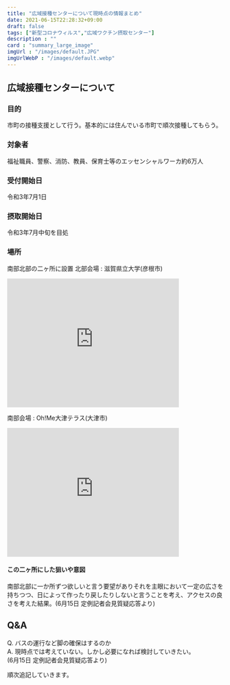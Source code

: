 ```yaml
---
title: "広域接種センターについて現時点の情報まとめ"
date: 2021-06-15T22:28:32+09:00
draft: false
tags: ["新型コロナウィルス","広域ワクチン摂取センター"]
description : ""
card : "summary_large_image"
imgUrl : "/images/default.JPG"
imgUrlWebP : "/images/default.webp"
---
```

## 広域接種センターについて
### 目的
市町の接種支援として行う。基本的には住んでいる市町で順次接種してもらう。

### 対象者
福祉職員、警察、消防、教員、保育士等のエッセンシャルワーカ約6万人

### 受付開始日
令和3年7月1日

### 摂取開始日
令和3年7月中旬を目処

### 場所
南部北部の二ヶ所に設置
北部会場 : 滋賀県立大学(彦根市)  
<iframe src="https://www.google.com/maps/embed?pb=!1m18!1m12!1m3!1d46269.50694282355!2d136.17432506183494!3d35.27479506105161!2m3!1f0!2f0!3f0!3m2!1i1024!2i768!4f13.1!3m3!1m2!1s0x6003d54d43532b13%3A0x8a17665d73e62e42!2z5ruL6LOA55yM56uL5aSn5a2m!5e0!3m2!1sja!2sjp!4v1623765071940!5m2!1sja!2sjp" width="400" height="300" style="border:0; max-width: 100%" allowfullscreen="" loading="lazy"></iframe>

南部会場 : Oh!Me大津テラス(大津市)  
<iframe src="https://www.google.com/maps/embed?pb=!1m18!1m12!1m3!1d3268.090197607657!2d135.87724821570777!3d35.00444718035754!2m3!1f0!2f0!3f0!3m2!1i1024!2i768!4f13.1!3m3!1m2!1s0x60010ce3f8cb576b%3A0x73f9f1596a7d9ea3!2zT2ggISBNZSDlpKfmtKXjg4bjg6njgrk!5e0!3m2!1sja!2sjp!4v1623765091549!5m2!1sja!2sjp" width="400" height="300" style="border:0; max-width: 100%" allowfullscreen="" loading="lazy"></iframe>

#### この二ヶ所にした狙いや意図
南部北部に一か所ずつ欲しいと言う要望がありそれを主眼において一定の広さを持ちつつ、日によって作ったり戻したりしないと言うことを考え、アクセスの良さを考えた結果。(6月15日 定例記者会見質疑応答より)

## Q&A
Q. バスの運行など脚の確保はするのか  
A. 現時点では考えていない。しかし必要になれば検討していきたい。  
(6月15日 定例記者会見質疑応答より)

順次追記していきます。
